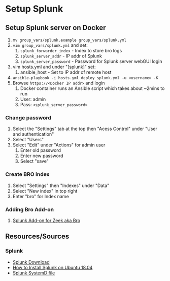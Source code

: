 # Setup Splunk

## Setup Splunk server on Docker

1. `mv group_vars/splunk.example group_vars/splunk.yml`
1. `vim group_vars/splunk.yml` and set:
    1. `splunk_forwarder_index` - Index to store bro logs
    1. `splunk_server_addr` - IP addr of Splunk
    1. `splunk_server_password` - Password for Splunk server webGUI login
1. vim hosts.yml and under "[splunk]" set:
    1. ansible_host - Set to IP addr of remote host
1. `ansible-playbook -i hosts.yml deploy_splunk.yml -u <username> -K`
1. Browse `https://<Docker IP addr>` and login
    1. Docker container runs an Ansible script which takes about ~2mins to run
    1. User: admin
    1. Pass: `<splunk_server_password>`

### Change password

1. Select the "Settings" tab at the top then "Acess Control" under "User and authentication"
1. Select "Users"
1. Select "Edit" under "Actions" for admin user
    1. Enter old password
    1. Enter new password
    1. Select "save"

### Create BRO index

1. Select "Settings" then "Indexes" under "Data"
1. Select "New index" in top right
1. Enter "bro" for Index name

### Adding Bro Add-on

1. [Splunk Add-on for Zeek aka Bro](https://splunkbase.splunk.com/app/1617/)

## Resources/Sources

### Splunk

* [Splunk Download](https://www.splunk.com/en_us/download)
* [How to Install Splunk on Ubuntu 18.04](https://linoxide.com/linux-how-to/install-splunk-ubuntu/)
* [Splunk SystemD file](https://answers.splunk.com/answers/59662/is-there-a-systemd-unit-file-for-splunk.html)